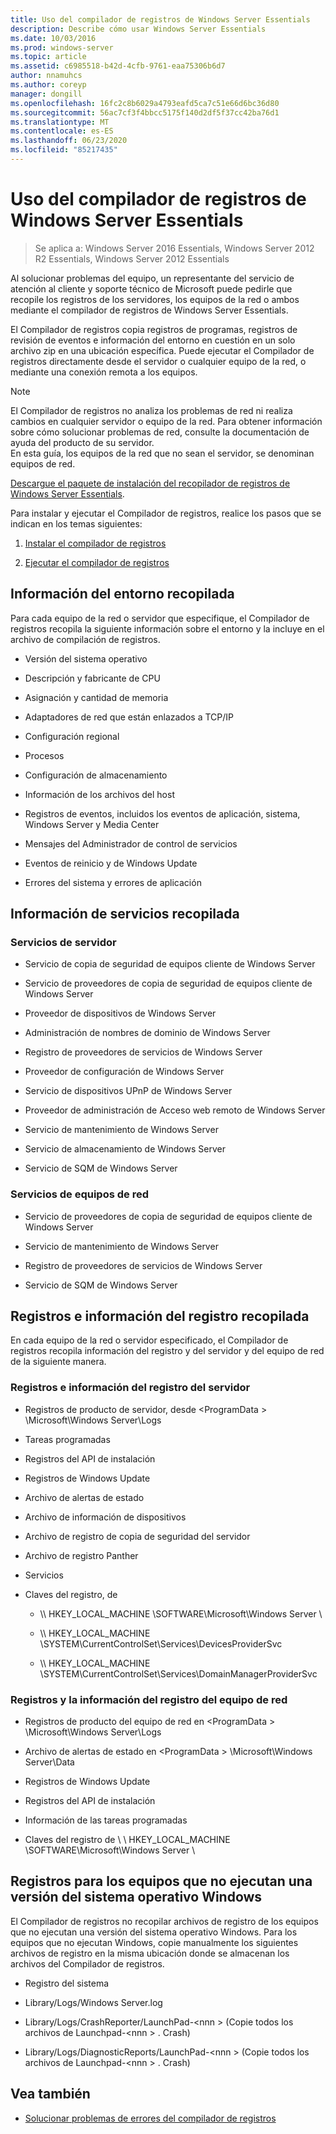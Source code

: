 ```yaml
---
title: Uso del compilador de registros de Windows Server Essentials
description: Describe cómo usar Windows Server Essentials
ms.date: 10/03/2016
ms.prod: windows-server
ms.topic: article
ms.assetid: c6985518-b42d-4cfb-9761-eaa75306b6d7
author: nnamuhcs
ms.author: coreyp
manager: dongill
ms.openlocfilehash: 16fc2c8b6029a4793eafd5ca7c51e66d6bc36d80
ms.sourcegitcommit: 56ac7cf3f4bbcc5175f140d2df5f37cc42ba76d1
ms.translationtype: MT
ms.contentlocale: es-ES
ms.lasthandoff: 06/23/2020
ms.locfileid: "85217435"
---
```

# <a name="use-the-windows-server-essentials-log-collector"></a>Uso del compilador de registros de Windows Server Essentials

>Se aplica a: Windows Server 2016 Essentials, Windows Server 2012 R2 Essentials, Windows Server 2012 Essentials

Al solucionar problemas del equipo, un representante del servicio de atención al cliente y soporte técnico de Microsoft puede pedirle que recopile los registros de los servidores, los equipos de la red o ambos mediante el compilador de registros de Windows Server Essentials.  
  
 El Compilador de registros copia registros de programas, registros de revisión de eventos e información del entorno en cuestión en un solo archivo zip en una ubicación específica. Puede ejecutar el Compilador de registros directamente desde el servidor o cualquier equipo de la red, o mediante una conexión remota a los equipos.  
  
> [!NOTE]
>El Compilador de registros no analiza los problemas de red ni realiza cambios en cualquier servidor o equipo de la red. Para obtener información sobre cómo solucionar problemas de red, consulte la documentación de ayuda del producto de su servidor.  
>En esta guía, los equipos de la red que no sean el servidor, se denominan equipos de red.  
>
>[Descargue el paquete de instalación del recopilador de registros de Windows Server Essentials](https://www.microsoft.com/download/details.aspx?id=34821).  
  
 Para instalar y ejecutar el Compilador de registros, realice los pasos que se indican en los temas siguientes:  

1. [Instalar el compilador de registros](../support/Install-the-Windows-Server-Essentials-Log-Collector.md)  
  
2. [Ejecutar el compilador de registros](../support/Run-the-Windows-Server-Essentials-Log-Collector.md)  


## <a name="environment-information-collected"></a>Información del entorno recopilada  
 Para cada equipo de la red o servidor que especifique, el Compilador de registros recopila la siguiente información sobre el entorno y la incluye en el archivo de compilación de registros.  
  
-   Versión del sistema operativo  
  
-   Descripción y fabricante de CPU  
  
-   Asignación y cantidad de memoria  
  
-   Adaptadores de red que están enlazados a TCP/IP  
  
-   Configuración regional  
  
-   Procesos  
  
-   Configuración de almacenamiento  
  
-   Información de los archivos del host  
  
-   Registros de eventos, incluidos los eventos de aplicación, sistema, Windows Server y Media Center  
  
-   Mensajes del Administrador de control de servicios  
  
-   Eventos de reinicio y de Windows Update  
  
-   Errores del sistema y errores de aplicación  
  
## <a name="services-information-collected"></a>Información de servicios recopilada  
  
### <a name="server-services"></a>Servicios de servidor  
  
-   Servicio de copia de seguridad de equipos cliente de Windows Server  
  
-   Servicio de proveedores de copia de seguridad de equipos cliente de Windows Server  
  
-   Proveedor de dispositivos de Windows Server  
  
-   Administración de nombres de dominio de Windows Server  
  
-   Registro de proveedores de servicios de Windows Server  
  
-   Proveedor de configuración de Windows Server  
  
-   Servicio de dispositivos UPnP de Windows Server  
  
-   Proveedor de administración de Acceso web remoto de Windows Server  
  
-   Servicio de mantenimiento de Windows Server  
  
-   Servicio de almacenamiento de Windows Server  
  
-   Servicio de SQM de Windows Server  
  
### <a name="network-computer-services"></a>Servicios de equipos de red  
  
-   Servicio de proveedores de copia de seguridad de equipos cliente de Windows Server  
  
-   Servicio de mantenimiento de Windows Server  
  
-   Registro de proveedores de servicios de Windows Server  
  
-   Servicio de SQM de Windows Server  
  
## <a name="logs-and-registry-information-collected"></a>Registros e información del registro recopilada  
 En cada equipo de la red o servidor especificado, el Compilador de registros recopila información del registro y del servidor y del equipo de red de la siguiente manera.  
  
### <a name="server-logs-and-registry-information"></a>Registros e información del registro del servidor  
  
-   Registros de producto de servidor, desde <ProgramData \> \Microsoft\Windows Server\Logs  
  
-   Tareas programadas  
  
-   Registros del API de instalación  
  
-   Registros de Windows Update  
  
-   Archivo de alertas de estado  
  
-   Archivo de información de dispositivos  
  
-   Archivo de registro de copia de seguridad del servidor  
  
-   Archivo de registro Panther  
  
-   Servicios  
  
-   Claves del registro, de  
  
    -   \\\ HKEY_LOCAL_MACHINE \SOFTWARE\Microsoft\Windows Server \  
  
    -   \\\ HKEY_LOCAL_MACHINE \SYSTEM\CurrentControlSet\Services\DevicesProviderSvc  
  
    -   \\\ HKEY_LOCAL_MACHINE \SYSTEM\CurrentControlSet\Services\DomainManagerProviderSvc  
  
### <a name="network-computer-logs-and-registry-information"></a>Registros y la información del registro del equipo de red  
  
-   Registros de producto del equipo de red en <ProgramData \> \Microsoft\Windows Server\Logs  
  
-   Archivo de alertas de estado en <ProgramData \> \Microsoft\Windows Server\Data  
  
-   Registros de Windows Update  
  
-   Registros del API de instalación  
  
-   Información de las tareas programadas  
  
-   Claves del registro de \\ \ HKEY_LOCAL_MACHINE \SOFTWARE\Microsoft\Windows Server \  
  
## <a name="logs-for-computers-that-do-not-run-a-version-of-the-windows-operating-system"></a>Registros para los equipos que no ejecutan una versión del sistema operativo Windows  
 El Compilador de registros no recopilar archivos de registro de los equipos que no ejecutan una versión del sistema operativo Windows. Para los equipos que no ejecutan Windows, copie manualmente los siguientes archivos de registro en la misma ubicación donde se almacenan los archivos del Compilador de registros.  
  
-   Registro del sistema  
  
-   Library/Logs/Windows Server.log  
  
-   Library/Logs/CrashReporter/LaunchPad-<nnn \> (Copie todos los archivos de Launchpad-<nnn \> . Crash)  
  
-   Library/Logs/DiagnosticReports/LaunchPad-<nnn \> (Copie todos los archivos de Launchpad-<nnn \> . Crash)  
  
## <a name="see-also"></a>Vea también  

-   [Solucionar problemas de errores del compilador de registros](../support/Troubleshoot-Windows-Server-Essentials-Log-Collector-Errors.md)

